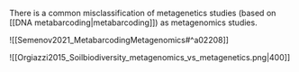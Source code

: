 There is a common misclassification of metagenetics studies (based on [[DNA metabarcoding|metabarcoding]]) as metagenomics studies.

![[Semenov2021_MetabarcodingMetagenomics#^a02208]]

![[Orgiazzi2015_Soilbiodiversity_metagenomics_vs_metagenetics.png|400]]
